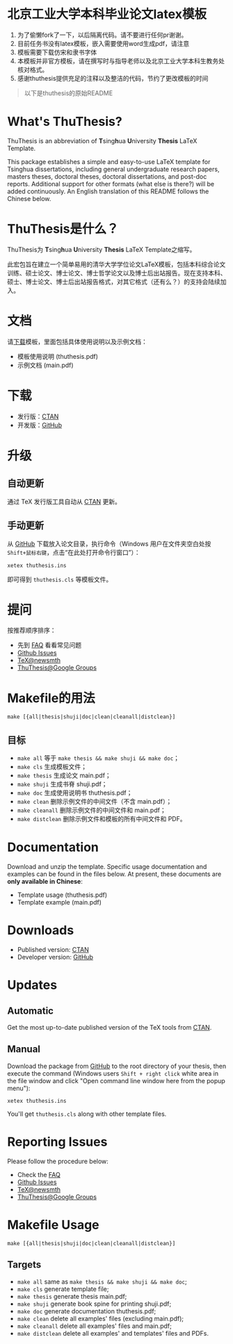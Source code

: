 # 北京工业大学本科毕业论文latex模板
1.  为了偷懒fork了一下，以后隔离代码。请不要进行任何pr谢谢。
2.  目前任务书没有latex模板，嵌入需要使用word生成pdf，请注意
3.  模板需要下载仿宋和隶书字体
4.  本模板并非官方模板，请在撰写时与指导老师以及北京工业大学本科生教务处核对格式。
5.  感谢thuthesis提供充足的注释以及整洁的代码，节约了更改模板的时间

> 以下是thuthesis的原始README

# What's ThuThesis?
ThuThesis is an abbreviation of <b>T</b>sing<b>h</b>ua <b>U</b>niversity <b>Thesis</b> LaTeX Template.

This package establishes a simple and easy-to-use LaTeX template for Tsinghua dissertations, including general undergraduate research papers, masters theses, doctoral theses, doctoral dissertations, and post-doc reports. Additional support for other formats (what else is there?) will be added continuously. An English translation of this README follows the Chinese below.

# ThuThesis是什么？
ThuThesis为 <b>T</b>sing<b>h</b>ua <b>U</b>niversity <b>Thesis</b> LaTeX Template之缩写。

此宏包旨在建立一个简单易用的清华大学学位论文LaTeX模板，包括本科综合论文训练、硕士论文、博士论文、博士哲学论文以及博士后出站报告。现在支持本科、硕士、博士论文、博士后出站报告格式，对其它格式（还有么？）的支持会陆续加入。

# 文档
请[下载](https://github.com/xueruini/thuthesis/releases)模板，里面包括具体使用说明以及示例文档：

* 模板使用说明 (thuthesis.pdf)
* 示例文档 (main.pdf)

# 下载
* 发行版：[CTAN](http://www.ctan.org/pkg/thuthesis)
* 开发版：[GitHub](https://github.com/xueruini/thuthesis)

# 升级
## 自动更新
通过 TeX 发行版工具自动从 [CTAN](http://www.ctan.org/pkg/thuthesis) 更新。

## 手动更新
从 [GitHub](https://github.com/xueruini/thuthesis) 下载放入论文目录，执行命令（Windows 用户在文件夹空白处按`Shift+鼠标右键`，点击“在此处打开命令行窗口”）：

    xetex thuthesis.ins

即可得到 `thuthesis.cls` 等模板文件。

# 提问
按推荐顺序排序：

* 先到 [FAQ](https://github.com/xueruini/thuthesis/wiki/FAQ) 看看常见问题
* [Github Issues](http://github.com/xueruini/thuthesis/issues)
* [TeX@newsmth](http://www.newsmth.net/nForum/#!board/TeX)
* [ThuThesis@Google Groups](http://groups.google.com/group/thuthesis)

# Makefile的用法

```shell
make [{all|thesis|shuji|doc|clean|cleanall|distclean}]
```

## 目标
* `make all`       等于 `make thesis && make shuji && make doc`；
* `make cls`       生成模板文件；
* `make thesis`    生成论文 main.pdf；
* `make shuji`     生成书脊 shuji.pdf；
* `make doc`       生成使用说明书 thuthesis.pdf；
* `make clean`     删除示例文件的中间文件（不含 main.pdf）；
* `make cleanall`  删除示例文件的中间文件和 main.pdf；
* `make distclean` 删除示例文件和模板的所有中间文件和 PDF。

# Documentation
Download and unzip the template. Specific usage documentation and examples can be found in the files below. At present, these documents are <b>only available in Chinese</b>:
* Template usage (thuthesis.pdf)
* Template example (main.pdf)

# Downloads
* Published version: [CTAN](http://www.ctan.org/pkg/thuthesis)
* Developer version: [GitHub](https://github.com/xueruini/thuthesis)

# Updates
## Automatic
Get the most up-to-date published version of the TeX tools from [CTAN](http://www.ctan.org/pkg/thuthesis).

## Manual
Download the package from [GitHub](https://github.com/xueruini/thuthesis) to the root directory of your thesis, then execute the command (Windows users `Shift + right click` white area in the file window and click "Open command line window here from the popup menu"):

    xetex thuthesis.ins

You'll get `thuthesis.cls` along with other template files.

# Reporting Issues
Please follow the procedure below:

* Check the  [FAQ](https://github.com/xueruini/thuthesis/wiki/FAQ)
* [Github Issues](http://github.com/xueruini/thuthesis/issues)
* [TeX@newsmth](http://www.newsmth.net/nForum/#!board/TeX)
* [ThuThesis@Google Groups](http://groups.google.com/group/thuthesis)

# Makefile Usage

```shell
make [{all|thesis|shuji|doc|clean|cleanall|distclean}]
```

## Targets
* `make all`       same as `make thesis && make shuji && make doc`;
* `make cls`       generate template file;
* `make thesis`    generate thesis main.pdf;
* `make shuji`     generate book spine for printing shuji.pdf;
* `make doc`       generate documentation thuthesis.pdf;
* `make clean`     delete all examples' files (excluding main.pdf);
* `make cleanall`  delete all examples' files and main.pdf;
* `make distclean` delete all examples' and templates' files and PDFs.
